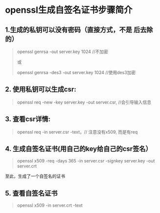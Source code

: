 # openssl生成自签名证书步骤简介
## 1.生成的私钥可以没有密码（直接方式，不是 后去除的）

   > openssl genrsa -out server.key 1024 //不加密
   >
   > 或
   >
   > openssl genrsa -des3 -out server.key 1024  //使用des3加密

## 2. 使用私钥可以生成csr:

   > openssl req -new -key server.key -out server.csr,  //会引导输入信息

## 3. 查看csr详情:

   > openssl req -in server.csr -text，// 注意没有x509, 而是有req

## 4. 生成自签名证书(用自己的key给自己的csr签名）

   > openssl x509 -req -days 365 -in server.csr -signkey server.key -out server.crt

至此，生成了一个自签名的证书

## 5. 查看自签名证书

   > openssl x509 -in server.crt -text
